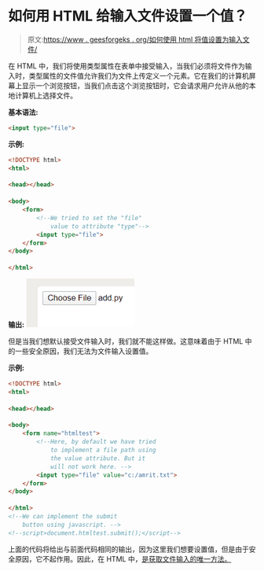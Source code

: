 # 如何用 HTML 给输入文件设置一个值？

> 原文:[https://www . geesforgeks . org/如何使用 html 将值设置为输入文件/](https://www.geeksforgeeks.org/how-to-set-a-value-to-an-input-file-using-html/)

在 HTML 中，我们将使用类型属性在表单中接受输入，当我们必须将文件作为输入时，类型属性的文件值允许我们为文件上传定义一个元素。它在我们的计算机屏幕上显示一个浏览按钮，当我们点击这个浏览按钮时，它会请求用户允许从他的本地计算机上选择文件。

**基本语法:**

```html
<input type="file">
```

**示例:**

```html
<!DOCTYPE html>
<html>

<head></head>

<body>
    <form>
        <!--We tried to set the "file"
            value to attribute "type"-->
        <input type="file">
    </form>
</body>

</html>
```

**输出:**
![](img/ca6950800920a85ab373e11883483a31.png)

但是当我们想默认接受文件输入时，我们就不能这样做。这意味着由于 HTML 中的一些安全原因，我们无法为文件输入设置值。

**示例:**

```html
<!DOCTYPE html>
<html>

<head></head>

<body>
    <form name="htmltest">
        <!--Here, by default we have tried
            to implement a file path using 
            the value attribute. But it 
            will not work here. -->
        <input type="file" value="c:/amrit.txt">
    </form>
</body>

</html>
<!--We can implement the submit 
    button using javascript. -->
<!--script>document.htmltest.submit();</script-->
```

上面的代码将给出与前面代码相同的输出，因为这里我们想要设置值，但是由于安全原因，它不起作用。因此，在 HTML 中，[是获取文件输入的唯一方法。](https://www.geeksforgeeks.org/html-input-typefile/)